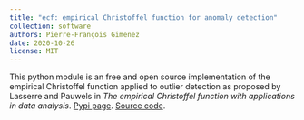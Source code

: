 ```yaml
---
title: "ecf: empirical Christoffel function for anomaly detection"
collection: software
authors: Pierre-François Gimenez
date: 2020-10-26
license: MIT
---
```


This python module is an free and open source implementation of the empirical Christoffel function applied to outlier detection as proposed by Lasserre and Pauwels in _The empirical Christoffel function with applications in data analysis_. [Pypi page](https://pypi.org/project/ecf/). [Source code](https://github.com/PFGimenez/ecf-anomaly-detection).
